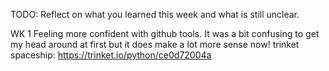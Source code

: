 TODO: Reflect on what you learned this week and what is still unclear.

WK 1
Feeling more confident with github tools. It was a bit confusing to get my head around at first but it does make a lot more sense now!
trinket spaceship: 
https://trinket.io/python/ce0d72004a


